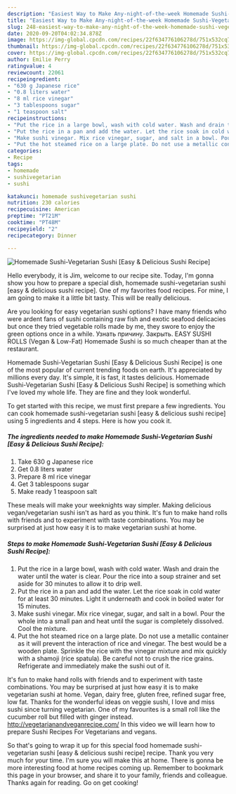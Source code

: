 ```yaml
---
description: "Easiest Way to Make Any-night-of-the-week Homemade Sushi-Vegetarian Sushi [Easy &amp;amp; Delicious Sushi Recipe]"
title: "Easiest Way to Make Any-night-of-the-week Homemade Sushi-Vegetarian Sushi [Easy &amp;amp; Delicious Sushi Recipe]"
slug: 248-easiest-way-to-make-any-night-of-the-week-homemade-sushi-vegetarian-sushi-easy-and-amp-delicious-sushi-recipe
date: 2020-09-20T04:02:34.878Z
image: https://img-global.cpcdn.com/recipes/22f634776106278d/751x532cq70/homemade-sushi-vegetarian-sushi-easy-delicious-sushi-recipe-recipe-main-photo.jpg
thumbnail: https://img-global.cpcdn.com/recipes/22f634776106278d/751x532cq70/homemade-sushi-vegetarian-sushi-easy-delicious-sushi-recipe-recipe-main-photo.jpg
cover: https://img-global.cpcdn.com/recipes/22f634776106278d/751x532cq70/homemade-sushi-vegetarian-sushi-easy-delicious-sushi-recipe-recipe-main-photo.jpg
author: Emilie Perry
ratingvalue: 4
reviewcount: 22061
recipeingredient:
- "630 g Japanese rice"
- "0.8 liters water"
- "8 ml rice vinegar"
- "3 tablespoons sugar"
- "1 teaspoon salt"
recipeinstructions:
- "Put the rice in a large bowl, wash with cold water. Wash and drain the water until the water is clear. Pour the rice into a soup strainer and set aside for 30 minutes to allow it to drip well."
- "Put the rice in a pan and add the water. Let the rice soak in cold water for at least 30 minutes. Light it underneath and cook in boiled water for 15 minutes."
- "Make sushi vinegar. Mix rice vinegar, sugar, and salt in a bowl. Pour the whole into a small pan and heat until the sugar is completely dissolved. Cool the mixture."
- "Put the hot steamed rice on a large plate. Do not use a metallic container as it will prevent the interaction of rice and vinegar. The best would be a wooden plate. Sprinkle the rice with the vinegar mixture and mix quickly with a shamoji (rice spatula). Be careful not to crush the rice grains. Refrigerate and immediately make the sushi out of it."
categories:
- Recipe
tags:
- homemade
- sushivegetarian
- sushi

katakunci: homemade sushivegetarian sushi 
nutrition: 230 calories
recipecuisine: American
preptime: "PT21M"
cooktime: "PT48M"
recipeyield: "2"
recipecategory: Dinner

---
```



![Homemade Sushi-Vegetarian Sushi [Easy &amp; Delicious Sushi Recipe]](https://img-global.cpcdn.com/recipes/22f634776106278d/751x532cq70/homemade-sushi-vegetarian-sushi-easy-delicious-sushi-recipe-recipe-main-photo.jpg)

Hello everybody, it is Jim, welcome to our recipe site. Today, I'm gonna show you how to prepare a special dish, homemade sushi-vegetarian sushi [easy &amp; delicious sushi recipe]. One of my favorites food recipes. For mine, I am going to make it a little bit tasty. This will be really delicious.

Are you looking for easy vegetarian sushi options? I have many friends who were ardent fans of sushi containing raw fish and exotic seafood delicacies but once they tried vegetable rolls made by me, they swore to enjoy the green options once in a while. Узнать причину. Закрыть. EASY SUSHI ROLLS (Vegan &amp; Low-Fat) Homemade Sushi is so much cheaper than at the restaurant.

Homemade Sushi-Vegetarian Sushi [Easy &amp; Delicious Sushi Recipe] is one of the most popular of current trending foods on earth. It's appreciated by millions every day. It's simple, it is fast, it tastes delicious. Homemade Sushi-Vegetarian Sushi [Easy &amp; Delicious Sushi Recipe] is something which I've loved my whole life. They are fine and they look wonderful.


To get started with this recipe, we must first prepare a few ingredients. You can cook homemade sushi-vegetarian sushi [easy &amp; delicious sushi recipe] using 5 ingredients and 4 steps. Here is how you cook it.

<!--inarticleads1-->

##### The ingredients needed to make Homemade Sushi-Vegetarian Sushi [Easy &amp; Delicious Sushi Recipe]:

1. Take 630 g Japanese rice
1. Get 0.8 liters water
1. Prepare 8 ml rice vinegar
1. Get 3 tablespoons sugar
1. Make ready 1 teaspoon salt


These meals will make your weeknights way simpler. Making delicious vegan/vegetarian sushi isn&#39;t as hard as you think. It&#39;s fun to make hand rolls with friends and to experiment with taste combinations. You may be surprised at just how easy it is to make vegetarian sushi at home. 

<!--inarticleads2-->

##### Steps to make Homemade Sushi-Vegetarian Sushi [Easy &amp; Delicious Sushi Recipe]:

1. Put the rice in a large bowl, wash with cold water. Wash and drain the water until the water is clear. Pour the rice into a soup strainer and set aside for 30 minutes to allow it to drip well.
1. Put the rice in a pan and add the water. Let the rice soak in cold water for at least 30 minutes. Light it underneath and cook in boiled water for 15 minutes.
1. Make sushi vinegar. Mix rice vinegar, sugar, and salt in a bowl. Pour the whole into a small pan and heat until the sugar is completely dissolved. Cool the mixture.
1. Put the hot steamed rice on a large plate. Do not use a metallic container as it will prevent the interaction of rice and vinegar. The best would be a wooden plate. Sprinkle the rice with the vinegar mixture and mix quickly with a shamoji (rice spatula). Be careful not to crush the rice grains. Refrigerate and immediately make the sushi out of it.


It&#39;s fun to make hand rolls with friends and to experiment with taste combinations. You may be surprised at just how easy it is to make vegetarian sushi at home. Vegan, dairy free, gluten free, refined sugar free, low fat. Thanks for the wonderful ideas on veggie sushi, I love and miss sushi since turning vegetarian. One of my favourites is a small roll like the cucumber roll but filled with ginger instead. http://vegetarianandveganrecipe.com/ In this video we will learn how to prepare Sushi Recipes For Vegetarians and vegans. 

So that's going to wrap it up for this special food homemade sushi-vegetarian sushi [easy &amp; delicious sushi recipe] recipe. Thank you very much for your time. I'm sure you will make this at home. There is gonna be more interesting food at home recipes coming up. Remember to bookmark this page in your browser, and share it to your family, friends and colleague. Thanks again for reading. Go on get cooking!
